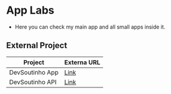 # App Labs

- Here you can check my main app and all small apps inside it.

## External Project

| Project | Externa URL |
| --- | --- |
| DevSoutinho App | [Link](https://app.mariosouto.com/#/) |
| DevSoutinho API | [Link](https://devsoutinho-webproxy.herokuapp.com/) |
